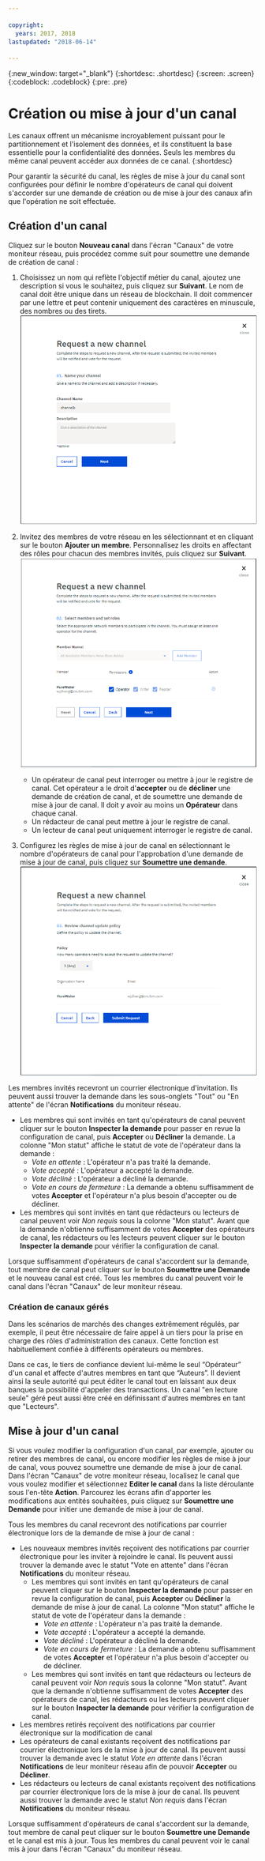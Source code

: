 ```yaml
---

copyright:
  years: 2017, 2018
lastupdated: "2018-06-14"

---
```


{:new_window: target="_blank"}
{:shortdesc: .shortdesc}
{:screen: .screen}
{:codeblock: .codeblock}
{:pre: .pre}

# Création ou mise à jour d'un canal

Les canaux offrent un mécanisme incroyablement puissant pour le partitionnement et l'isolement des données, et ils constituent la base essentielle pour la confidentialité des données. Seuls les membres du même canal peuvent accéder aux données de ce canal.
{:shortdesc}

Pour garantir la sécurité du canal, les règles de mise à jour du canal sont configurées pour définir le nombre d'opérateurs de canal qui doivent s'accorder sur une demande de création ou de mise à jour des canaux afin que l'opération ne soit effectuée.

## Création d'un canal
Cliquez sur le bouton **Nouveau canal** dans l'écran "Canaux" de votre moniteur réseau, puis procédez comme suit pour soumettre une demande de création de canal :
1. Choisissez un nom qui reflète l'objectif métier du canal, ajoutez une description si vous le souhaitez, puis cliquez sur **Suivant**. Le nom de canal doit être unique dans un réseau de blockchain. Il doit commencer par une lettre et peut contenir uniquement des caractères en minuscule, des nombres ou des tirets.
  ![Créer un canal 1](../images/create_channel.png "Panneau Créer un canal 1")

2. Invitez des membres de votre réseau en les sélectionnant et en cliquant sur le bouton **Ajouter un membre**. Personnalisez les droits en affectant des rôles pour chacun des membres invités, puis cliquez sur **Suivant**.
  ![Créer un canal 2](../images/create_channel_2.png "Panneau Créer un canal 2")

    * Un opérateur de canal peut interroger ou mettre à jour le registre de canal. Cet opérateur a le droit d'**accepter** ou de **décliner** une demande de création de canal, et de soumettre une demande de mise à jour de canal. Il doit y avoir au moins un **Opérateur** dans chaque canal.
    * Un rédacteur de canal peut mettre à jour le registre de canal.
    * Un lecteur de canal peut uniquement interroger le registre de canal.

3. Configurez les règles de mise à jour de canal en sélectionnant le nombre d'opérateurs de canal pour l'approbation d'une demande de mise à jour de canal, puis cliquez sur **Soumettre une demande**.
  ![Créer un canal 3](../images/create_channel_3.png "Panneau Créer un canal 3")

Les membres invités recevront un courrier électronique d'invitation. Ils peuvent aussi trouver la demande dans les sous-onglets "Tout" ou "En attente" de l'écran **Notifications** du moniteur réseau.
* Les membres qui sont invités en tant qu'opérateurs de canal peuvent cliquer sur le bouton **Inspecter la demande** pour passer en revue la configuration de canal, puis **Accepter** ou **Décliner** la demande. La colonne "Mon statut" affiche le statut de vote de l'opérateur dans la demande :
    * _Vote en attente_ : L'opérateur n'a pas traité la demande.
    * _Vote accepté_ : L'opérateur a accepté la demande.
    * _Vote décliné_ : L'opérateur a décliné la demande.
    * _Vote en cours de fermeture_ : La demande a obtenu suffisamment de votes **Accepter** et l'opérateur n'a plus besoin d'accepter ou de décliner.
* Les membres qui sont invités en tant que rédacteurs ou lecteurs de canal peuvent voir *Non requis* sous la colonne "Mon statut". Avant que la demande n'obtienne suffisamment de votes **Accepter** des opérateurs de canal, les rédacteurs ou les lecteurs peuvent cliquer sur le bouton **Inspecter la demande** pour vérifier la configuration de canal.

Lorsque suffisamment d'opérateurs de canal s'accordent sur la demande, tout membre de canal peut cliquer sur le bouton **Soumettre une Demande** et le nouveau canal est créé. Tous les membres du canal peuvent voir le canal dans l'écran "Canaux" de leur moniteur réseau.

### Création de canaux gérés

Dans les scénarios de marchés des changes extrêmement régulés, par exemple, il peut être nécessaire de faire appel à un tiers pour la prise en charge des rôles d'administration des canaux. Cette fonction est habituellement confiée à différents opérateurs ou membres.

Dans ce cas, le tiers de confiance devient lui-même le seul “Opérateur” d'un canal et affecte d'autres membres en tant que “Auteurs”. Il devient ainsi la seule autorité qui peut éditer le canal tout en laissant aux deux banques la possibilité d'appeler des transactions. Un canal "en lecture seule" géré peut aussi être créé en définissant d'autres membres en tant que "Lecteurs".

## Mise à jour d'un canal
Si vous voulez modifier la configuration d'un canal, par exemple, ajouter ou retirer des membres de canal, ou encore modifier les règles de mise à jour de canal, vous pouvez soumettre une demande de mise à jour de canal. Dans l'écran "Canaux" de votre moniteur réseau, localisez le canal que vous voulez modifier et sélectionnez **Editer le canal** dans la liste déroulante sous l'en-tête **Action**. Parcourez les écrans afin d'apporter les modifications aux entités souhaitées, puis cliquez sur **Soumettre une Demande** pour initier une demande de mise à jour de canal.

Tous les membres du canal recevront des notifications par courrier électronique lors de la demande de mise à jour de canal :
* Les nouveaux membres invités reçoivent des notifications par courrier électronique pour les inviter à rejoindre le canal. Ils peuvent aussi trouver la demande avec le statut "Vote en attente" dans l'écran **Notifications** du moniteur réseau.
    * Les membres qui sont invités en tant qu'opérateurs de canal peuvent cliquer sur le bouton **Inspecter la demande** pour passer en revue la configuration de canal, puis **Accepter** ou **Décliner** la demande de mise à jour de canal.  La colonne "Mon statut" affiche le statut de vote de l'opérateur dans la demande :
        * _Vote en attente_ : L'opérateur n'a pas traité la demande.
        * _Vote accepté_ : L'opérateur a accepté la demande.
        * _Vote décliné_ : L'opérateur a décliné la demande.
        * _Vote en cours de fermeture_ : La demande a obtenu suffisamment de votes **Accepter** et l'opérateur n'a plus besoin d'accepter ou de décliner.
    * Les membres qui sont invités en tant que rédacteurs ou lecteurs de canal peuvent voir *Non requis* sous la colonne "Mon statut". Avant que la demande n'obtienne suffisamment de votes **Accepter** des opérateurs de canal, les rédacteurs ou les lecteurs peuvent cliquer sur le bouton **Inspecter la demande** pour vérifier la configuration de canal.
* Les membres retirés reçoivent des notifications par courrier électronique sur la modification de canal
* Les opérateurs de canal existants reçoivent des notifications par courrier électronique lors de la mise à jour de canal. Ils peuvent aussi trouver la demande avec le statut _Vote en attente_ dans l'écran **Notifications** de leur moniteur réseau afin de pouvoir **Accepter** ou **Décliner**.
* Les rédacteurs ou lecteurs de canal existants reçoivent des notifications par courrier électronique lors de la mise à jour de canal. Ils peuvent aussi trouver la demande avec le statut _Non requis_ dans l'écran **Notifications** du moniteur réseau.

Lorsque suffisamment d'opérateurs de canal s'accordent sur la demande, tout membre de canal peut cliquer sur le bouton **Soumettre une Demande** et le canal est mis à jour. Tous les membres du canal peuvent voir le canal mis à jour dans l'écran "Canaux" du moniteur réseau.

